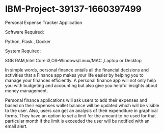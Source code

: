 # IBM-Project-39137-1660397499

Personal Expense Tracker Application
                                    
Software Required:
                                        
Python, Flask , Docker
                                    
                                    
System Required:
                                        
8GB RAM,Intel Core i3,OS-Windows/Linux/MAC ,Laptop or Desktop
                                    
In simple words, personal finance entails all the financial decisions and activities that a Finance app makes your life easier by helping you to manage your finances efficiently. A personal finance app will not only help you with budgeting and accounting but also give you helpful insights about money management.

Personal finance applications will ask users to add their expenses and based on their expenses wallet balance will be updated which will be visible to the user.  Also, users can get an analysis of their expenditure in graphical forms. They have an option to set a limit for the amount to be used for that particular month if the limit is exceeded the user will be notified with an email alert.




   
